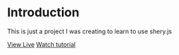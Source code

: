 # Introduction
This is just a project I was creating to learn to use shery.js

<a href="https://gobinda-das-dev.github.io/shery.js/">View Live<a />
<a href="https://youtu.be/pv60QrlO4yM">Watch tutorial<a />
